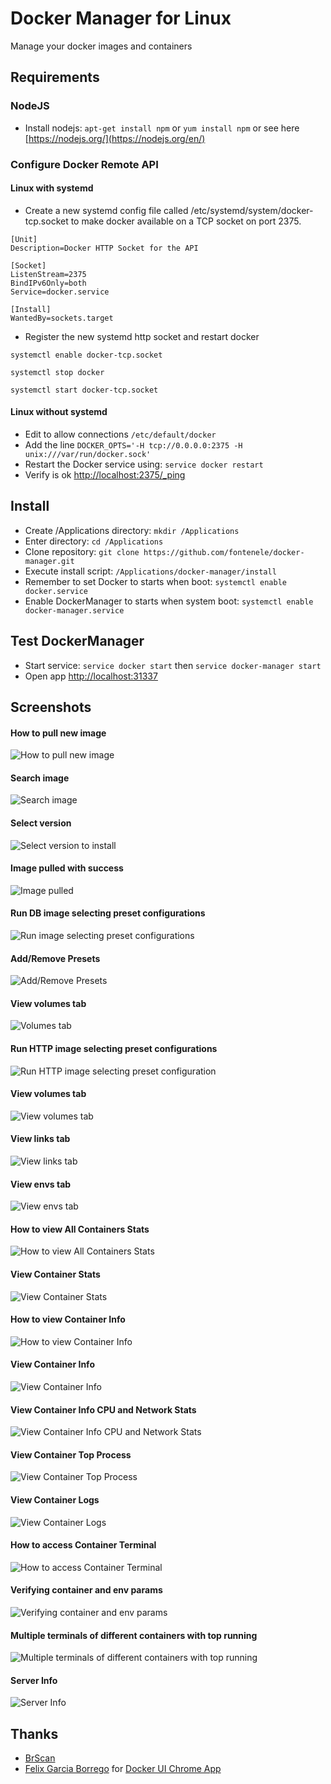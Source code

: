 # Docker Manager for Linux

Manage your docker images and containers

## Requirements

### NodeJS
* Install nodejs: `apt-get install npm` or `yum install npm` or see here [https://nodejs.org/](https://nodejs.org/en/)

### Configure Docker Remote API
#### Linux with systemd 
* Create a new systemd config file called /etc/systemd/system/docker-tcp.socket to make docker available on a TCP socket on port 2375.

```
[Unit]
Description=Docker HTTP Socket for the API

[Socket]
ListenStream=2375
BindIPv6Only=both
Service=docker.service

[Install]
WantedBy=sockets.target
```

* Register the new systemd http socket and restart docker

`systemctl enable docker-tcp.socket`

`systemctl stop docker`

`systemctl start docker-tcp.socket`


#### Linux without systemd
* Edit to allow connections ```/etc/default/docker```
* Add the line ```DOCKER_OPTS='-H tcp://0.0.0.0:2375 -H unix:///var/run/docker.sock'```
* Restart the Docker service using: ```service docker restart```
* Verify is ok [http://localhost:2375/_ping](http://localhost:2375/_ping) 

## Install

* Create /Applications directory: `mkdir /Applications`
* Enter directory: `cd /Applications`
* Clone repository: `git clone https://github.com/fontenele/docker-manager.git`
* Execute install script: `/Applications/docker-manager/install`
* Remember to set Docker to starts when boot: `systemctl enable docker.service`
* Enable DockerManager to starts when system boot: `systemctl enable docker-manager.service`

## Test DockerManager
* Start service: `service docker start` then `service docker-manager start`
* Open app [http://localhost:31337](http://localhost:31337)

## Screenshots
#### How to pull new image
![How to pull new image](http://fontesolutions.com.br/docker-manager/imgs/images-list-how-pull-new-image1.png)
#### Search image
![Search image](http://fontesolutions.com.br/docker-manager/imgs/images-list-search1.png)
#### Select version
![Select version to install](http://fontesolutions.com.br/docker-manager/imgs/images-list-pull1.png)
#### Image pulled with success
![Image pulled](http://fontesolutions.com.br/docker-manager/imgs/images-list-pulled1.png)
#### Run DB image selecting preset configurations
![Run image selecting preset configurations](http://fontesolutions.com.br/docker-manager/imgs/images-run-db-select-preset1.png)
#### Add/Remove Presets
![Add/Remove Presets](http://fontesolutions.com.br/docker-manager/imgs/containers-presets-config1.png)
#### View volumes tab
![Volumes tab](http://fontesolutions.com.br/docker-manager/imgs/images-run-db-volumes1.png)
#### Run HTTP image selecting preset configurations
![Run HTTP image selecting preset configuration](http://fontesolutions.com.br/docker-manager/imgs/images-run-web-select-preset1.png)
#### View volumes tab
![View volumes tab](http://fontesolutions.com.br/docker-manager/imgs/images-run-web-volumes1.png)
#### View links tab
![View links tab](http://fontesolutions.com.br/docker-manager/imgs/images-run-web-links1.png)
#### View envs tab
![View envs tab](http://fontesolutions.com.br/docker-manager/imgs/images-run-web-envs1.png)
#### How to view All Containers Stats
![How to view All Containers Stats](http://fontesolutions.com.br/docker-manager/imgs/containers-how-view-stats1.png)
#### View Container Stats
![View Container Stats](http://fontesolutions.com.br/docker-manager/imgs/containers-view-stats1.png)
#### How to view Container Info
![How to view Container Info](http://fontesolutions.com.br/docker-manager/imgs/containers-how-view-info1.png)
#### View Container Info
![View Container Info](http://fontesolutions.com.br/docker-manager/imgs/containers-view-info1.png)
#### View Container Info CPU and Network Stats
![View Container Info CPU and Network Stats](http://fontesolutions.com.br/docker-manager/imgs/containers-view-info-stats1.png)
#### View Container Top Process
![View Container Top Process](http://fontesolutions.com.br/docker-manager/imgs/containers-view-info-top1.png)
#### View Container Logs
![View Container Logs](http://fontesolutions.com.br/docker-manager/imgs/containers-view-logs1.png)
#### How to access Container Terminal
![How to access Container Terminal](http://fontesolutions.com.br/docker-manager/imgs/containers-how-view-term1.png)
#### Verifying container and env params
![Verifying container and env params](http://fontesolutions.com.br/docker-manager/imgs/containers-term1.png)
#### Multiple terminals of different containers with top running
![Multiple terminals of different containers with top running](http://fontesolutions.com.br/docker-manager/imgs/containers-term-top-all1.png)
#### Server Info
![Server Info](http://fontesolutions.com.br/docker-manager/imgs/server-info1.png)


## Thanks
* [BrScan](http://www.brscan.com.br/)
* [Felix Garcia Borrego](https://github.com/felixgborrego) for [Docker UI Chrome App](https://github.com/felixgborrego/docker-ui-chrome-app)
